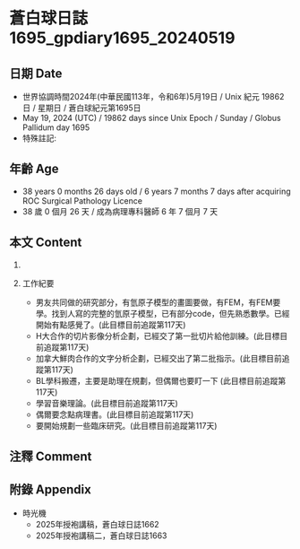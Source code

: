 [_metadata_:encoding]: - "utf-8"
[_metadata_:language]: - "zh-Hant-TW"
[_metadata_:fileformat]: - "markdown"
[_metadata_:MIME_type]: - "text/plain"
[_metadata_:markdown_version]: - "commonmark version 0.30"
[_metadata_:markdown_spec]: - "https://spec.commonmark.org/0.30/"

# 蒼白球日誌1695_gpdiary1695_20240519 #

## 日期 Date ##

* 世界協調時間2024年(中華民國113年，令和6年)5月19日 / Unix 紀元 19862 日 / 星期日 / 蒼白球紀元第1695日
* May 19, 2024 (UTC) / 19862 days since Unix Epoch / Sunday / Globus Pallidum day 1695
* 特殊註記:

## 年齡 Age ##

* 38 years 0 months 26 days old / 6 years 7 months 7 days after acquiring ROC Surgical Pathology Licence
* 38 歲 0 個月 26 天 / 成為病理專科醫師 6 年 7 個月 7 天

## 本文 Content ##

1. 

2. 工作紀要

    - 男友共同做的研究部分，有氫原子模型的畫圖要做，有FEM，有FEM要學。找到人寫的完整的氫原子模型，已有部分code，但先熟悉數學。已經開始有點感覺了。(此目標目前追蹤第117天)
    - H大合作的切片影像分析企劃，已經交了第一批切片給他訓練。(此目標目前追蹤第117天)
    - 加拿大鮮肉合作的文字分析企劃，已經交出了第二批指示。(此目標目前追蹤第117天)
    - BL學科搬遷，主要是助理在規劃，但偶爾也要盯一下 (此目標目前追蹤第117天)
    - 學習音樂理論。(此目標目前追蹤第117天)
    - 偶爾要念點病理書。(此目標目前追蹤第117天)
    - 要開始規劃一些臨床研究。(此目標目前追蹤第117天)

## 注釋 Comment ##


## 附錄 Appendix ##

* 時光機
    - 2025年授袍講稿，蒼白球日誌1662
    - 2025年授袍講稿二，蒼白球日誌1663
